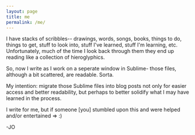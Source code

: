 ```yaml
---
layout: page
title: me
permalink: /me/
---
```


I have stacks of scribbles-- drawings, words, songs, books, things to do, things to get, stuff to look into, stuff I've learned, stuff I'm learning, etc. Unfortunately, much of the time I look back through them they end up reading like a collection of hieroglyphics. 

So, now I write as I work on a seperate window in Sublime- those files, although a bit scattered, are readable. Sorta.

My intention: migrate those Sublime files into blog posts not only for easier access and better readability, but perhaps to better solidify what I may have learned in the process.

I write for me, but if someone [you] stumbled upon this and were helped and/or entertained => :)

-JO




